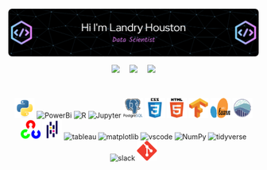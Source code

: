 ![Header](./github_header.png)

<div style="display: flex; justify-content: center; gap: 20px;">
    <a href="https://landryhouston.com/" target="_blank">
        <img src="https://img.shields.io/badge/website-080808?style=for-the-badge&logo=About.me&logoColor=white" target="_blank">
    </a>
    <a href="https://www.linkedin.com/in/landryhouston" target="_blank">
        <img src="https://img.shields.io/badge/LinkedIn-0077B5?style=for-the-badge&logo=linkedin&logoColor=white" target="_blank">
    </a>
    <a href='https://landryhouston.com/contact/Landry_Houston_Resume.pdf' target='_blank'>
        <img src="https://img.shields.io/badge/-Resume-B8A9E0?style=for-the-badge&logo=bookstack&logoColor=white">
    </a>
</div>
<br>
<br>
<p align="center">
<img src="https://raw.githubusercontent.com/teamedwardforever/Readme-Generator/71f25dd8b98329b168142a6b782a107b75eab178/svg/Skills/Languages/python-original.svg" alt="Python" width="40" height="40"class="random-bounce" style="animation-delay: 0.02s;"/>
<img src="https://upload.wikimedia.org/wikipedia/commons/thumb/c/cf/New_Power_BI_Logo.svg/600px-New_Power_BI_Logo.svg.png?20210102182532" alt="PowerBi" width='40' height="40"class="random-bounce" style="animation-delay: 0.04s;"/>
<img src="https://upload.wikimedia.org/wikipedia/commons/thumb/1/1b/R_logo.svg/121px-R_logo.svg.png" alt='R' height="40" width="40"class="random-bounce" style="animation-delay: 0.06s;"/>
<img src="https://upload.wikimedia.org/wikipedia/commons/thumb/3/38/Jupyter_logo.svg/103px-Jupyter_logo.svg.png" alt='Jupyter' height="40" width='40'class="random-bounce" style="animation-delay: 0.08s;"/>
<img src="https://raw.githubusercontent.com/teamedwardforever/Readme-Generator/71f25dd8b98329b168142a6b782a107b75eab178/svg/Skills/Database/postgresql-original-wordmark.svg" alt="Postgresql" width="40" height="40"class="random-bounce" style="animation-delay: 0.1s;"/>
<img src="https://raw.githubusercontent.com/teamedwardforever/Readme-Generator/71f25dd8b98329b168142a6b782a107b75eab178/svg/Skills/Frontend/css3-original-wordmark.svg" alt="Css" width="40" height="40"class="random-bounce" style="animation-delay: 0.12s;"/>
<img src="https://raw.githubusercontent.com/teamedwardforever/Readme-Generator/71f25dd8b98329b168142a6b782a107b75eab178/svg/Skills/Frontend/html5-original-wordmark.svg" alt="HTML" width="40" height="40"class="random-bounce" style="animation-delay: 0.14s;"/>
<img src="https://raw.githubusercontent.com/teamedwardforever/Readme-Generator/71f25dd8b98329b168142a6b782a107b75eab178/svg/Skills/ML/tensorflow-icon.svg" alt="Tensorflow" width="40" height="40"class="random-bounce" style="animation-delay: 0.16s;"/>
<img src="https://raw.githubusercontent.com/teamedwardforever/Readme-Generator/71f25dd8b98329b168142a6b782a107b75eab178/svg/Skills/ML/Scikit_learn_logo_small.svg" alt="Scikit" width="40" height="40"class="random-bounce" style="animation-delay: 0.18s;"/>
<img src="https://raw.githubusercontent.com/teamedwardforever/Readme-Generator/71f25dd8b98329b168142a6b782a107b75eab178/svg/Skills/ML/logo-mark-lightbg.svg" alt="SeaBorn" width="40" height="40"class="random-bounce" style="animation-delay: 0.2s;"/>
<img src="https://raw.githubusercontent.com/teamedwardforever/Readme-Generator/71f25dd8b98329b168142a6b782a107b75eab178/svg/Skills/ML/opencv-icon.svg" alt="Opencv" width="40" height="40"class="random-bounce" style="animation-delay: 0.22s;"/>
<img src="https://raw.githubusercontent.com/teamedwardforever/Readme-Generator/71f25dd8b98329b168142a6b782a107b75eab178/svg/Skills/ML/pandas-original.svg" alt="Pandas" width="40" height="40"class="random-bounce" style="animation-delay: 0.24s;"/>
<img src="https://cdn.worldvectorlogo.com/logos/tableau-software.svg" alt="tableau" width="40" height="40"class="random-bounce" style="animation-delay: 0.26s;"/>
<img src="https://cdn.worldvectorlogo.com/logos/matplotlib-1.svg" alt="matplotlib" width="40" height="40"class="random-bounce" style="animation-delay: 0.28s;"/>
<img src="https://cdn.worldvectorlogo.com/logos/visual-studio-code-1.svg" alt="vscode" width="40" height="40"class="random-bounce" style="animation-delay: 0.3s;"/>
<img src="https://cdn.worldvectorlogo.com/logos/numpy-1.svg" alt="NumPy" width="40" height="40" class="random-bounce" style="animation-delay: 0.32s;"/>
<img src="https://tidyverse.tidyverse.org/logo.png" alt="tidyverse" width="40" height="40"class="random-bounce" style="animation-delay: 0.34s;"/>
<img src="https://cdn.worldvectorlogo.com/logos/slack-new-logo.svg" alt="slack" width="40" height="40"class="random-bounce" style="animation-delay: 0.36s;"/>
<img src="https://raw.githubusercontent.com/teamedwardforever/Readme-Generator/71f25dd8b98329b168142a6b782a107b75eab178/svg/Skills/Other/git-scm-icon.svg" alt="Git" width="40" height="40"class="random-bounce" style="animation-delay: 0.38s;"/>
</p>

<style>
  @keyframes bounce {
    0%, 20%, 50%, 80%, 100% {
      transform: translateY(0);
    }
    40% {
      transform: translateY(-15px);
    }
    60% {
      transform: translateY(-10px);
    }
  }

  .random-bounce {
    animation: bounce 2s infinite;
  }
</style>
